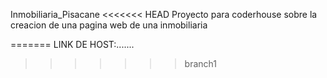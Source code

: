 Inmobiliaria_Pisacane
<<<<<<< HEAD
Proyecto para coderhouse sobre la creacion de una pagina web de una inmobiliaria

=======
LINK DE HOST:.......
>>>>>>> branch1
